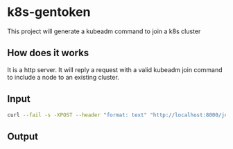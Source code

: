# k8s-gentoken

This project will generate a kubeadm command to join a k8s cluster

## How does it works

It is a http server. It will reply a request with a valid kubeadm join command to include a node to an existing cluster.

## Input

```bash
curl --fail -s -XPOST --header "format: text" "http://localhost:8000/join"
```

## Output


